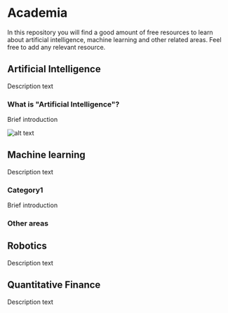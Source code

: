 # Academia
In this repository you will find a good amount of free resources to learn about artificial intelligence, machine learning and other related areas.
Feel free to add any relevant resource.

## Artificial Intelligence
Description text

### What is "Artificial Intelligence"?
Brief introduction

![alt text](#)

## Machine learning
Description text

### Category1
Brief introduction


### Other areas


## Robotics
Description text

## Quantitative Finance
Description text
